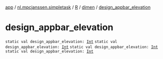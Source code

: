 [app](../../../index.md) / [nl.mpcjanssen.simpletask](../../index.md) / [R](../index.md) / [dimen](index.md) / [design_appbar_elevation](.)

# design_appbar_elevation

`static val design_appbar_elevation: `[`Int`](https://kotlinlang.org/api/latest/jvm/stdlib/kotlin/-int/index.html)
`static val design_appbar_elevation: `[`Int`](https://kotlinlang.org/api/latest/jvm/stdlib/kotlin/-int/index.html)
`static val design_appbar_elevation: `[`Int`](https://kotlinlang.org/api/latest/jvm/stdlib/kotlin/-int/index.html)
`static val design_appbar_elevation: `[`Int`](https://kotlinlang.org/api/latest/jvm/stdlib/kotlin/-int/index.html)